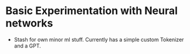 # Basic Experimentation with Neural networks
- Stash for own minor ml stuff.
Currently has a simple custom Tokenizer and a GPT.




